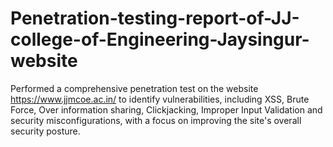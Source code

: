 # Penetration-testing-report-of-JJ-college-of-Engineering-Jaysingur-website
Performed a comprehensive penetration test on the website https://www.jjmcoe.ac.in/ to identify vulnerabilities, including XSS, Brute Force, Over information sharing, Clickjacking, Improper Input Validation and security misconfigurations, with a focus on improving the site's overall security posture. 
